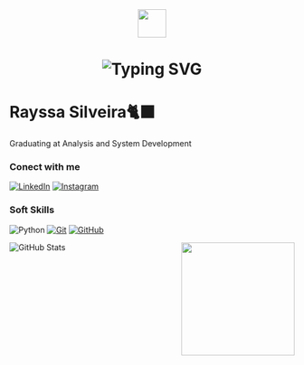 <div align ="center">
<img align="center" width="50px" src="https://img.freepik.com/vetores-premium/letra-sr-luxo-logotipo-da-marca-premium_68880-780.jpg">
<h1>

<div align ="center">
<img align="" src="https://readme-typing-svg.demolab.com? font=Cyberpunk&weight=900&pause=1000&color=FF00F6&background=FFF10900&lines=Hello!+Be+Welcome+to+my+Profile!+:)" alt="Typing SVG" />
</h1>

<div align ="left">
<h1></a>
    <span>Rayssa Silveira🐈‍⬛</span></h1>

<p align="justify"> Graduating at Analysis and System Development</a></p>

### Conect with me

[![LinkedIn](https://img.shields.io/badge/LinkedIn-0000FF?style=for-the-badge&logo=linkedin)](https://www.linkedin.com/in/rayssa-silveira-141a47245) [![Instagram](https://img.shields.io/badge/Instagram-fff?style=for-the-badge&logo=Instagram)](https://www.instagram.com/ray_silveirs/) 

### Soft Skills

![Python](https://img.shields.io/badge/Python-000?style=for-the-badge&logo=python&logoColor=30A3DC)
[![Git](https://img.shields.io/badge/Git-000?style=for-the-badge&logo=git&logoColor=E94D5F)](https://git-scm.com/doc) 
[![GitHub](https://img.shields.io/badge/GitHub-000?style=for-the-badge&logo=github&logoColor=30A3DC)](https://docs.github.com/)

<img align="right" width="200px" src="https://i.pinimg.com/564x/23/55/85/23558521e0e88682e7e1ef66e453f949.jpg?w=2000"></a>

<div align ="left">
    
![GitHub Stats](https://github-readme-stats.vercel.app/api?username=RAY-SILVER&theme=transparent&bg_color=000&borderFF00F6lor=30A3DC&show_icons=true&icon_color=FF00F6&title_color=FF00F6&text_color=FFF)
